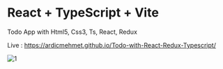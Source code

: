 # React + TypeScript + Vite

Todo App with Html5, Css3, Ts, React, Redux

Live : https://ardicmehmet.github.io/Todo-with-React-Redux-Typescript/

![1](https://github.com/user-attachments/assets/36fee2e2-75a6-49a2-886f-0652e0e1e0d1)

